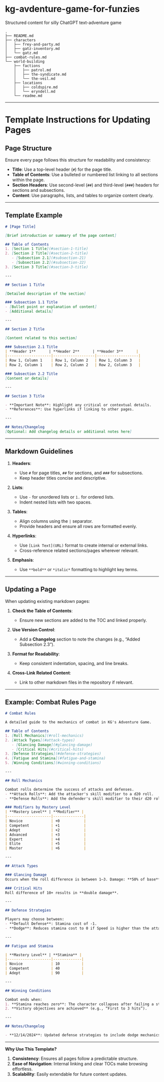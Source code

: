 # kg-avdenture-game-for-funzies
Structured content for silly ChatGPT text-adventure game

```
.
├── README.md
├── characters
│   ├── frey-and-party.md
│   ├── gatz-inventory.md
│   └── gatz.md
├── combat-rules.md
└── world-building
    ├── factions
    │   ├── patrol.md
    │   ├── the-syndicate.md
    │   └── the-veil.md
    ├── locations
    │   ├── coldspire.md
    │   └── eryndell.md
    └── readme.md
```

---

# Template Instructions for Updating Pages

## Page Structure
Ensure every page follows this structure for readability and consistency:
- **Title**: Use a top-level header (`#`) for the page title.
- **Table of Contents**: Use a bulleted or numbered list linking to all sections within the page.
- **Section Headers**: Use second-level (`##`) and third-level (`###`) headers for sections and subsections.
- **Content**: Use paragraphs, lists, and tables to organize content clearly.

---

## Template Example

```markdown
# [Page Title]

[Brief introduction or summary of the page content]

## Table of Contents
1. [Section 1 Title](#section-1-title)
2. [Section 2 Title](#section-2-title)
   - [Subsection 2.1](#subsection-21)
   - [Subsection 2.2](#subsection-22)
3. [Section 3 Title](#section-3-title)

---

## Section 1 Title

[Detailed description of the section]

### Subsection 1.1 Title
- [Bullet point or explanation of content]
- [Additional details]

---

## Section 2 Title

[Content related to this section]

### Subsection 2.1 Title
| **Header 1**      | **Header 2**      | **Header 3**      |
|--------------------|-------------------|-------------------|
| Row 1, Column 1    | Row 1, Column 2   | Row 1, Column 3   |
| Row 2, Column 1    | Row 2, Column 2   | Row 2, Column 3   |

### Subsection 2.2 Title
[Content or details]

---

## Section 3 Title

- **Important Note**: Highlight any critical or contextual details.
- **References**: Use hyperlinks if linking to other pages.

---

## Notes/Changelog
[Optional: Add changelog details or additional notes here]
```

---

## Markdown Guidelines

1. **Headers**:
   - Use `#` for page titles, `##` for sections, and `###` for subsections.
   - Keep header titles concise and descriptive.

2. **Lists**:
   - Use `-` for unordered lists or `1.` for ordered lists.
   - Indent nested lists with two spaces.

3. **Tables**:
   - Align columns using the `|` separator.
   - Provide headers and ensure all rows are formatted evenly.

4. **Hyperlinks**:
   - Use `[Link Text](URL)` format to create internal or external links.
   - Cross-reference related sections/pages wherever relevant.

5. **Emphasis**:
   - Use `**bold**` or `*italic*` formatting to highlight key terms.

---

## Updating a Page

When updating existing markdown pages:
1. **Check the Table of Contents**:
   - Ensure new sections are added to the TOC and linked properly.

2. **Use Version Control**:
   - Add a **Changelog** section to note the changes (e.g., “Added Subsection 2.3”).

3. **Format for Readability**:
   - Keep consistent indentation, spacing, and line breaks.

4. **Cross-Link Related Content**:
   - Link to other markdown files in the repository if relevant.

---

## Example: Combat Rules Page

```markdown
# Combat Rules

A detailed guide to the mechanics of combat in KG's Adventure Game.

## Table of Contents
1. [Roll Mechanics](#roll-mechanics)
2. [Attack Types](#attack-types)
   - [Glancing Damage](#glancing-damage)
   - [Critical Hits](#critical-hits)
3. [Defense Strategies](#defense-strategies)
4. [Fatigue and Stamina](#fatigue-and-stamina)
5. [Winning Conditions](#winning-conditions)

---

## Roll Mechanics

Combat rolls determine the success of attacks and defenses.
- **Attack Rolls**: Add the attacker's skill modifier to a d20 roll.
- **Defense Rolls**: Add the defender's skill modifier to their d20 roll.

### Modifiers by Mastery Level
| **Mastery Level** | **Modifier** |
|--------------------|--------------|
| Novice             | +0           |
| Competent          | +1           |
| Adept              | +2           |
| Advanced           | +3           |
| Expert             | +4           |
| Elite              | +5           |
| Master             | +6           |

---

## Attack Types

### Glancing Damage
Occurs when the roll difference is between 1–3. Damage: **50% of base**.

### Critical Hits
Roll difference of 10+ results in **double damage**.

---

## Defense Strategies

Players may choose between:
- **Default Defense**: Stamina cost of -1.
- **Dodge**: Reduces stamina cost to 0 if Speed is higher than the attacker's.

---

## Fatigue and Stamina

| **Mastery Level** | **Stamina** |
|--------------------|-------------|
| Novice             | 10          |
| Competent          | 40          |
| Adept              | 90          |

---

## Winning Conditions

Combat ends when:
1. **Stamina reaches zero**: The character collapses after failing a stability roll.
2. **Victory objectives are achieved** (e.g., “First to 3 hits”).

---

## Notes/Changelog

- **12/14/2024**: Updated defense strategies to include dodge mechanics.
```

---

**Why Use This Template?**
1. **Consistency**: Ensures all pages follow a predictable structure.
2. **Ease of Navigation**: Internal linking and clear TOCs make browsing effortless.
3. **Scalability**: Easily extendable for future content updates.
